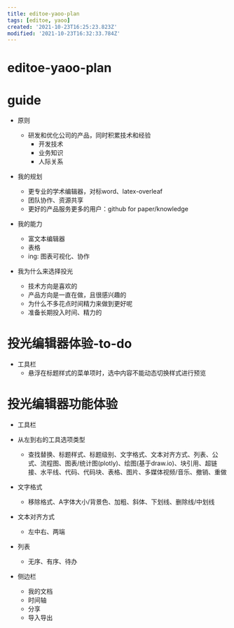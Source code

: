 ```yaml
---
title: editoe-yaoo-plan
tags: [editoe, yaoo]
created: '2021-10-23T16:25:23.823Z'
modified: '2021-10-23T16:32:33.784Z'
---
```


# editoe-yaoo-plan

# guide

- 原则
  - 研发和优化公司的产品，同时积累技术和经验
    - 开发技术
    - 业务知识
    - 人际关系

- 我的规划
  - 更专业的学术编辑器，对标word、latex-overleaf
  - 团队协作、资源共享
  - 更好的产品服务更多的用户：github for paper/knowledge

- 我的能力
  - 富文本编辑器
  - 表格
  - ing: 图表可视化、协作

- 我为什么来选择投光
  - 技术方向是喜欢的
  - 产品方向是一直在做，且很感兴趣的
  - 为什么不多花点时间精力来做到更好呢
  - 准备长期投入时间、精力的
# 投光编辑器体验-to-do
- 工具栏
  - 悬浮在标题样式的菜单项时，选中内容不能动态切换样式进行预览
# 投光编辑器功能体验
- 工具栏
- 从左到右的工具选项类型
  - 查找替换、标题样式、标题级别、文字格式、文本对齐方式、列表、公式、流程图、图表/统计图(plotly)、绘图(基于draw.io)、块引用、超链接、水平线、代码、代码块、表格、图片、多媒体视频/音乐、撤销、重做
- 文字格式
  - 移除格式、A字体大小/背景色、加粗、斜体、下划线、删除线/中划线
- 文本对齐方式
  - 左中右、两端
- 列表
  - 无序、有序、待办

- 侧边栏
  - 我的文档
  - 时间轴
  - 分享
  - 导入导出
